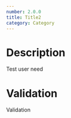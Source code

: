 ```yaml
---
number: 2.0.0
title: Title2
category: Category
---
```

# Description

Test user need

# Validation

Validation